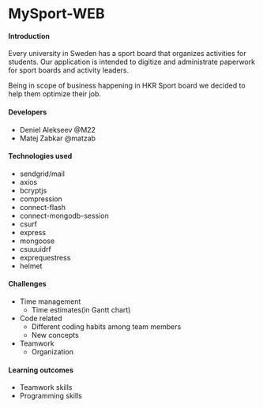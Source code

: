 # MySport-WEB

#### Introduction
Every university in Sweden has a sport board that organizes activities for students. Our application is intended to digitize and administrate paperwork for sport boards and activity leaders. 

Being in scope of business happening in HKR Sport board we decided to help them optimize their job.

#### Developers
- Deniel Alekseev @M22
- Matej Zabkar @matzab


#### Technologies used
- sendgrid/mail
- axios
- bcryptjs
- compression
- connect-flash
- connect-mongodb-session
- csurf
- express
- mongoose
- csuuuidrf
- exprequestress
- helmet

#### Challenges
- Time management
    - Time estimates(in Gantt chart)
- Code related
    - Different coding habits among team members
    - New concepts
- Teamwork
    - Organization
    
#### Learning outcomes    
- Teamwork skills
- Programming skills
